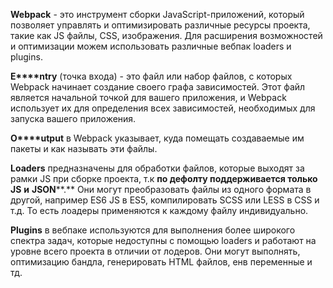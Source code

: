 **Webpack** - это инструмент сборки JavaScript-приложений, который позволяет управлять и оптимизировать различные ресурсы проекта, такие как JS файлы, CSS, изображения. Для расширения возможностей и оптимизации можем использовать различные вебпак loaders и plugins.

**E****ntry** (точка входа) - это файл или набор файлов, с которых Webpack начинает создание своего графа зависимостей. Этот файл является начальной точкой для вашего приложения, и Webpack использует их для определения всех зависимостей, необходимых для запуска вашего приложения.

**O****utput** в Webpack указывает, куда помещать создаваемые им пакеты и как называть эти файлы.

**Loaders** предназначены для обработки файлов, которые выходят за рамки JS при сборке проекта, т.к **по дефолту поддерживается только** **JS** **и** **JSON****.** Они могут преобразовать файлы из одного формата в другой, например ES6 JS в ES5, компилировать SCSS или LESS в CSS и т.д. То есть лоадеры применяются к каждому файлу индивидуально.

**Plugins** в вебпаке используются для выполнения более широкого спектра задач, которые недоступны с помощью loaders и работают на уровне всего проекта в отличии от лодеров. Они могут выполнять, оптимизацию бандла, генерировать HTML файлов, енв переменные и тд.

